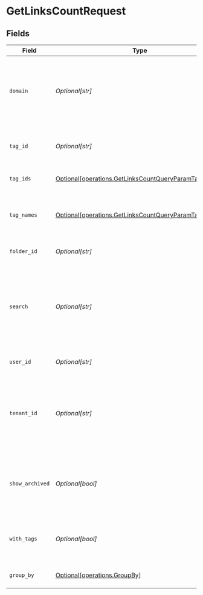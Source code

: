 # GetLinksCountRequest


## Fields

| Field                                                                                                                        | Type                                                                                                                         | Required                                                                                                                     | Description                                                                                                                  |
| ---------------------------------------------------------------------------------------------------------------------------- | ---------------------------------------------------------------------------------------------------------------------------- | ---------------------------------------------------------------------------------------------------------------------------- | ---------------------------------------------------------------------------------------------------------------------------- |
| `domain`                                                                                                                     | *Optional[str]*                                                                                                              | :heavy_minus_sign:                                                                                                           | The domain to filter the links by. E.g. `ac.me`. If not provided, all links for the workspace will be returned.              |
| `tag_id`                                                                                                                     | *Optional[str]*                                                                                                              | :heavy_minus_sign:                                                                                                           | Deprecated: Use `tagIds` instead. The tag ID to filter the links by.                                                         |
| `tag_ids`                                                                                                                    | [Optional[operations.GetLinksCountQueryParamTagIds]](../../models/operations/getlinkscountqueryparamtagids.md)               | :heavy_minus_sign:                                                                                                           | The tag IDs to filter the links by.                                                                                          |
| `tag_names`                                                                                                                  | [Optional[operations.GetLinksCountQueryParamTagNames]](../../models/operations/getlinkscountqueryparamtagnames.md)           | :heavy_minus_sign:                                                                                                           | The unique name of the tags assigned to the short link (case insensitive).                                                   |
| `folder_id`                                                                                                                  | *Optional[str]*                                                                                                              | :heavy_minus_sign:                                                                                                           | The folder ID to filter the links by.                                                                                        |
| `search`                                                                                                                     | *Optional[str]*                                                                                                              | :heavy_minus_sign:                                                                                                           | The search term to filter the links by. The search term will be matched against the short link slug and the destination url. |
| `user_id`                                                                                                                    | *Optional[str]*                                                                                                              | :heavy_minus_sign:                                                                                                           | The user ID to filter the links by.                                                                                          |
| `tenant_id`                                                                                                                  | *Optional[str]*                                                                                                              | :heavy_minus_sign:                                                                                                           | The ID of the tenant that created the link inside your system. If set, will only return links for the specified tenant.      |
| `show_archived`                                                                                                              | *Optional[bool]*                                                                                                             | :heavy_minus_sign:                                                                                                           | Whether to include archived links in the response. Defaults to `false` if not provided.                                      |
| `with_tags`                                                                                                                  | *Optional[bool]*                                                                                                             | :heavy_minus_sign:                                                                                                           | DEPRECATED. Filter for links that have at least one tag assigned to them.                                                    |
| `group_by`                                                                                                                   | [Optional[operations.GroupBy]](../../models/operations/groupby.md)                                                           | :heavy_minus_sign:                                                                                                           | The field to group the links by.                                                                                             |